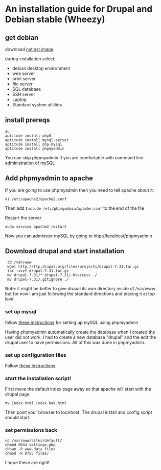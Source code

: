 # An installation guide for Drupal and Debian stable (Wheezy)

## get debian

download [netinst image](http://cdimage.debian.org/debian-cd/7.6.0/amd64/iso-cd/debian-7.6.0-amd64-netinst.iso)

during installation select:

* debian desktop environment
* web server
* print server
* file server
* SQL database
* SSH server
* Laptop
* Standard system utilities

## install prereqs
    su
    aptitude install php5
    aptitude install mysql-server 
    aptitude install php-mysql
    aptitude install phpmyadmin
    
You can skip phpmyadmin if you are comfortable with command line administration of mySQL
    
## Add phpmyadmin to apache

If you are going to use phpmyadmin then you need to tell apache about it:

    vi /etc/apache2/apache2.conf

Then add `Include /etc/phpmyadmin/apache.conf` to the end of the file

Restart the server

    sudo service apache2 restart
    
Now you can adminster mySQL by going to http://localhost/phpmyadmin
    
## Download drupal and start installation

	 cd /var/www
	 wget http://ftp.drupal.org/files/projects/drupal-7.31.tar.gz
	 tar -xvzf drupal-7.31.tar.gz 
	 mv drupal-7.31/* drupal-7.31/.htaccess ./
	 mv drupal-7.31/.gitignore ./

Note: it might be better to give drupal its own directory inside of /var/www but for now I am just following the standard directions and placing it at top level

### set up mysql

follow [these instructions](https://www.drupal.org/documentation/install/create-database#phpmyadmin) for setting up mySQL using phpmyadmin

Having phpmyadmin automatically create the database when I created the user did not work.  I had to create a new database "drupal" and the edit the drupal user to have permissions.  All of this was done in phpmyadmin.

### set up configuration files

Follow [these instructions](https://www.drupal.org/documentation/install/settings-file)

### start the installation script!

First move the default index page away so that apache will start with the drupal page

    mv index.html index.bak.html
    
Then point your browser to localhost.  The drupal install and config script should start.

### set permissions back

	cd /var/www/sites/default/
	chmod 0644 settings.php 
	chown -R www-data files
	chmod -R 0755 files/
	
I hope these are right!
     

